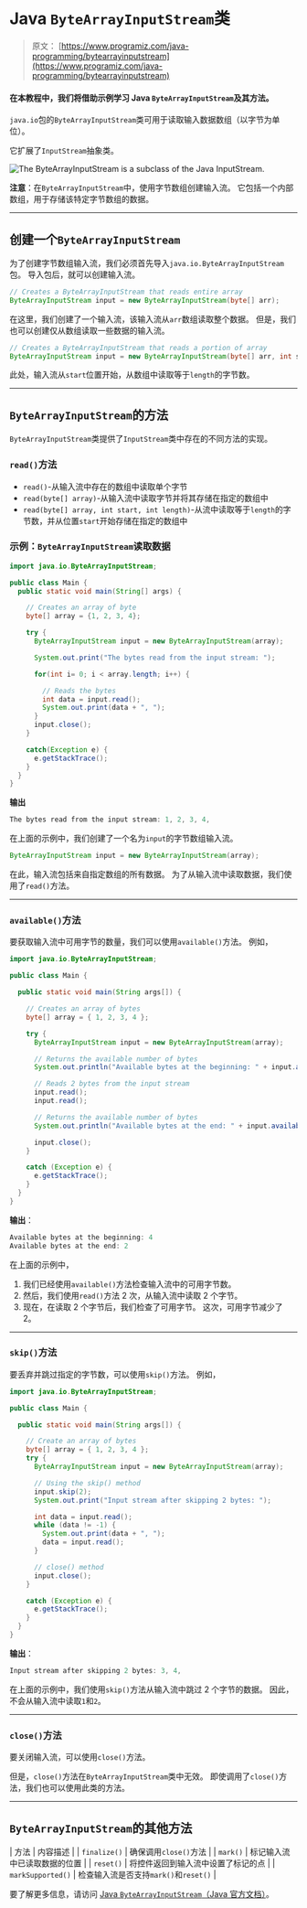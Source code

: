 # Java `ByteArrayInputStream`类

> 原文： [https://www.programiz.com/java-programming/bytearrayinputstream](https://www.programiz.com/java-programming/bytearrayinputstream)

#### 在本教程中，我们将借助示例学习 Java `ByteArrayInputStream`及其方法。

`java.io`包的`ByteArrayInputStream`类可用于读取输入数据数组（以字节为单位）。

它扩展了`InputStream`抽象类。

![The ByteArrayInputStream is a subclass of the Java InputStream.](img/29d9e5612d92448835d5bf1ddfaa8cae.png "Java ByteArrayInputStream Class")

**注意**：在`ByteArrayInputStream`中，使用字节数组创建输入流。 它包括一个内部数组，用于存储该特定字节数组的数据。

* * *

## 创建一个`ByteArrayInputStream`

为了创建字节数组输入流，我们必须首先导入`java.io.ByteArrayInputStream`包。 导入包后，就可以创建输入流。

```java
// Creates a ByteArrayInputStream that reads entire array
ByteArrayInputStream input = new ByteArrayInputStream(byte[] arr); 
```

在这里，我们创建了一个输入流，该输入流从`arr`数组读取整个数据。 但是，我们也可以创建仅从数组读取一些数据的输入流。

```java
// Creates a ByteArrayInputStream that reads a portion of array
ByteArrayInputStream input = new ByteArrayInputStream(byte[] arr, int start, int length); 
```

此处，输入流从`start`位置开始，从数组中读取等于`length`的字节数。

* * *

## `ByteArrayInputStream`的方法

`ByteArrayInputStream`类提供了`InputStream`类中存在的不同方法的实现。

### `read()`方法

*   `read()`-从输入流中存在的数组中读取单个字节
*   `read(byte[] array)`-从输入流中读取字节并将其存储在指定的数组中
*   `read(byte[] array, int start, int length)`-从流中读取等于`length`的字节数，并从位置`start`开始存储在指定的数组中

### 示例：`ByteArrayInputStream`读取数据

```java
import java.io.ByteArrayInputStream;

public class Main {
  public static void main(String[] args) {

    // Creates an array of byte
    byte[] array = {1, 2, 3, 4};

    try {
      ByteArrayInputStream input = new ByteArrayInputStream(array);

      System.out.print("The bytes read from the input stream: ");

      for(int i= 0; i < array.length; i++) {

        // Reads the bytes
        int data = input.read();
        System.out.print(data + ", ");
      }
      input.close();
    }

    catch(Exception e) {
      e.getStackTrace();
    }
  }
} 
```

**输出**

```java
The bytes read from the input stream: 1, 2, 3, 4, 
```

在上面的示例中，我们创建了一个名为`input`的字节数组输入流。

```java
ByteArrayInputStream input = new ByteArrayInputStream(array); 
```

在此，输入流包括来自指定数组的所有数据。 为了从输入流中读取数据，我们使用了`read()`方法。

* * *

### `available()`方法

要获取输入流中可用字节的数量，我们可以使用`available()`方法。 例如，

```java
import java.io.ByteArrayInputStream;

public class Main {

  public static void main(String args[]) {

    // Creates an array of bytes
    byte[] array = { 1, 2, 3, 4 };

    try {
      ByteArrayInputStream input = new ByteArrayInputStream(array);

      // Returns the available number of bytes
      System.out.println("Available bytes at the beginning: " + input.available());

      // Reads 2 bytes from the input stream
      input.read();
      input.read();

      // Returns the available number of bytes
      System.out.println("Available bytes at the end: " + input.available());

      input.close();
    }

    catch (Exception e) {
      e.getStackTrace();
    }
  }
} 
```

**输出**：

```java
Available bytes at the beginning: 4
Available bytes at the end: 2 
```

在上面的示例中，

1.  我们已经使用`available()`方法检查输入流中的可用字节数。
2.  然后，我们使用`read()`方法 2 次，从输入流中读取 2 个字节。
3.  现在，在读取 2 个字节后，我们检查了可用字节。 这次，可用字节减少了 2。

* * *

### `skip()`方法

要丢弃并跳过指定的字节数，可以使用`skip()`方法。 例如，

```java
import java.io.ByteArrayInputStream;

public class Main {

  public static void main(String args[]) {

    // Create an array of bytes
    byte[] array = { 1, 2, 3, 4 };
    try {
      ByteArrayInputStream input = new ByteArrayInputStream(array);

      // Using the skip() method
      input.skip(2);
      System.out.print("Input stream after skipping 2 bytes: ");

      int data = input.read();
      while (data != -1) {
        System.out.print(data + ", ");
        data = input.read();
      }

      // close() method
      input.close();
    }

    catch (Exception e) {
      e.getStackTrace();
    }
  }
} 
```

**输出**：

```java
Input stream after skipping 2 bytes: 3, 4, 
```

在上面的示例中，我们使用`skip()`方法从输入流中跳过 2 个字节的数据。 因此，不会从输入流中读取`1`和`2`。

* * *

### `close()`方法

要关闭输入流，可以使用`close()`方法。

但是，`close()`方法在`ByteArrayInputStream`类中无效。 即使调用了`close()`方法，我们也可以使用此类的方法。

* * *

## `ByteArrayInputStream`的其他方法

| 方法 | 内容描述 |
| `finalize()` | 确保调用`close()`方法 |
| `mark()` | 标记输入流中已读取数据的位置 |
| `reset()` | 将控件返回到输入流中设置了标记的点 |
| `markSupported()` | 检查输入流是否支持`mark()`和`reset()` |

要了解更多信息，请访问 [Java `ByteArrayInputStream`（Java 官方文档）](https://docs.oracle.com/javase/7/docs/api/java/io/ByteArrayInputStream.html "Java ByteArrayInputStream (official Java documentation)")。